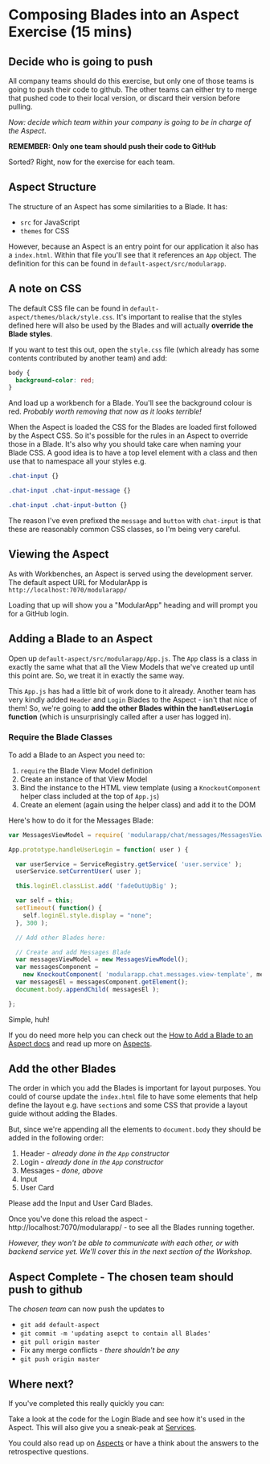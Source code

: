 # Composing Blades into an Aspect Exercise (15 mins)

## Decide who is going to push

All company teams should do this exercise, but only one of those teams is going to
push their code to github. The other teams can either try to merge that pushed code
to their local version, or discard their version before pulling.

*Now: decide which team within your company is going to be in charge of the Aspect*.

**REMEMBER: Only one team should push their code to GitHub**

Sorted? Right, now for the exercise for each team.

## Aspect Structure

The structure of an Aspect has some similarities to a Blade. It has:

* `src` for JavaScript
* `themes` for CSS

However, because an Aspect is an entry point for our application it also has
a `index.html`. Within that file you'll see that it references an `App` object.
The definition for this can be found in `default-aspect/src/modularapp`.

## A note on CSS

The default CSS file can be found in `default-aspect/themes/black/style.css`. It's important
to realise that the styles defined here will also be used by the Blades and will actually **override the Blade styles**.

If you want to test this out, open the `style.css` file (which already has some
contents contributed by another team) and add:

```css
body {
  background-color: red;
}
```

And load up a workbench for a Blade. You'll see the background colour is red. *Probably worth removing that now as it looks terrible!*

When the Aspect is loaded the CSS for the Blades are loaded first followed by the Aspect CSS. So it's possible for the rules in an Aspect to override those in a Blade. It's also why you should take care when naming your Blade CSS. A good idea is to have a top level element with a class and then use that to namespace all
your styles e.g.

```css
.chat-input {}

.chat-input .chat-input-message {}

.chat-input .chat-input-button {}
```

The reason I've even prefixed the `message` and `button` with `chat-input` is that
these are reasonably common CSS classes, so I'm being very careful.

## Viewing the Aspect

As with Workbenches, an Aspect is served using the development server. The
default aspect URL for ModularApp is `http://localhost:7070/modularapp/`

Loading that up will show you a "ModularApp" heading and will prompt you for a
GitHub login.

## Adding a Blade to an Aspect

Open up `default-aspect/src/modularapp/App.js`. The `App` class is a class in exactly the same what that all the View Models that we've created up until this point are. So, we treat it in exactly the same way.

This `App.js` has had a little bit of work done to it already. Another team has
very kindly added `Header` and `Login` Blades to the Aspect - isn't that nice of them!
So, we're going to **add the other Blades within the `handleUserLogin` function**
(which is unsurprisingly called after a user has logged in).

### Require the Blade Classes

To add a Blade to an Aspect you need to:

1. `require` the Blade View Model definition
2. Create an instance of that View Model
3. Bind the instance to the HTML view template (using a `KnockoutComponent` helper class included at the top of `App.js`)
4. Create an element (again using the helper class) and add it to the DOM

Here's how to do it for the Messages Blade:

```js
var MessagesViewModel = require( 'modularapp/chat/messages/MessagesViewModel' );

App.prototype.handleUserLogin = function( user ) {

  var userService = ServiceRegistry.getService( 'user.service' );
  userService.setCurrentUser( user );

  this.loginEl.classList.add( 'fadeOutUpBig' );

  var self = this;
  setTimeout( function() {
    self.loginEl.style.display = "none";
  }, 300 );

  // Add other Blades here:

  // Create and add Messages Blade
  var messagesViewModel = new MessagesViewModel();
  var messagesComponent =
    new KnockoutComponent( 'modularapp.chat.messages.view-template', messagesViewModel );
  var messagesEl = messagesComponent.getElement();
  document.body.appendChild( messagesEl );

};

```

Simple, huh!

If you do need more help you can check out the [How to Add a Blade to an Aspect docs](http://bladerunnerjs.org/docs/use/add_blade_to_aspect/) and read up more on
[Aspects](http://bladerunnerjs.org/docs/concepts/aspects/).

## Add the other Blades

The order in which you add the Blades is important for layout purposes. You could of
course update the `index.html` file to have some elements that help define the layout
e.g. have `section`s and some CSS that provide a layout guide without adding the
Blades.

But, since we're appending all the elements to `document.body` they should be
added in the following order:

1. Header - *already done in the `App` constructor*
2. Login - *already done in the `App` constructor*
3. Messages - *done, above*
4. Input
5. User Card

Please add the Input and User Card Blades.

Once you've done this reload the aspect - http://localhost:7070/modularapp/ - to
see all the Blades running together.

*However, they won't be able to communicate with each other, or with backend service yet.
We'll cover this in the next section of the Workshop.*

## Aspect Complete - The chosen team should push to github

The *chosen team* can now push the updates to

* `git add default-aspect`
* `git commit -m 'updating asepct to contain all Blades'`
* `git pull origin master`
* Fix any merge conflicts - *there shouldn't be any*
* `git push origin master`

## Where next?

If you've completed this really quickly you can:

Take a look at the code for the Login Blade and see how it's used in the Aspect.
This will also give you a sneak-peak at [Services](http://bladerunnerjs.org/docs/concepts/services/).

You could also read up on [Aspects](http://bladerunnerjs.org/docs/concepts/aspects/) or
have a think about the answers to the retrospective questions.
